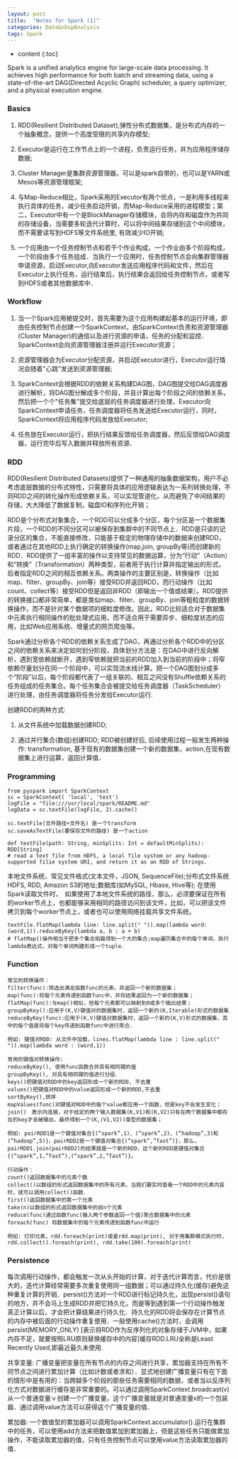 ```yaml
---
layout: post
title:  "Notes for Spark (1)"
categories: Data&nbspAnalysis
tags: Spark
--- 
```


* content
{:toc}

Spark is a unified analytics engine for large-scale data processing. It achieves high performance for both batch and streaming data, using a state-of-the-art DAG(Directed Acyclic Graph) scheduler, a query optimizer, and a physical execution engine.




### **Basics**

1. RDD(Resilient Distributed Dataset),弹性分布式数据集，是分布式内存的一个抽象概念，提供一个高度受限的共享内存模型;

2. Executor是运行在工作节点上的一个进程，负责运行任务，并为应用程序储存数据;

3. Cluster Manager是集群资源管理器，可以是spark自带的，也可以是YARN或Mesos等资源管理框架;

4. 与Map-Reduce相比，Spark采用的Executor有两个优点，一是利用多线程来执行具体的任务，减少任务启动开销，而Map-Reduce采用的进程模型；第二，Executor中有一个是BlockManager存储模块，会将内存和磁盘作为共同的存储设备，当需要多轮迭代计算时，可以将中间结果存储到这个中间模块，而不需要读写到HDFS等文件系统里, 有效减少IO开销;

5. 一个应用由一个任务控制节点和若干个作业构成，一个作业由多个阶段构成，一个阶段由多个任务组成．当执行一个应用时，任务控制节点会向集群管理器申请资源，启动Executor,向Executor发送应用程序代码和文件，然后在Executor上执行任务，运行结束后，执行结果会返回给任务控制节点，或者写到HDFS或者其他数据库中．

### **Workflow**

1. 当一个Spark应用被提交时，首先需要为这个应用构建起基本的运行环境，即由任务控制节点创建一个SparkContext，由SparkContext负责和资源管理器(Cluster Manager)的通信以及进行资源的申请，任务的分配和监控．SparkContext会向资源管理器注册并运行Executor资源；

2. 资源管理器会为Executor分配资源，并启动Executor进行，Executor运行情况会随着"心跳"发送到资源管理器;

3. SparkContext会根据RDD的依赖关系构建DAG图，DAG图提交给DAG调度器进行解析，将DAG图分解成多个阶段，并且计算出每个阶段之间的依赖关系，然后把一个个"任务集"提交给底层的任务调度器进行处理，Executor向SparkContext申请任务，任务调度器将任务发送给Executor运行，同时，SparkContext将应用程序代码发放给Executor;

4. 任务放在Executor运行，把执行结果反馈给任务调度器，然后反馈给DAG调度器，运行完毕后写入数据并释放所有资源．

### **RDD**

RDD(Resilient Distributed Datasets)提供了一种通用的抽象数据架构，用户不必考虑底层数据的分布式特性，只需要将具体的应用逻辑表达为一系列转换处理，不同RDD之间的转化操作形成依赖关系，可以实现管道化，从而避免了中间结果的存储，大大降低了数据复制，磁盘IO和序列化开销；

RDD是个分布式对象集合，一个RDD可以分成多个分区，每个分区是一个数据集片段，一个RDD的不同分区可以被保存到集群中的不同节点上．RDD是只读的记录分区的集合，不能直接修改，只能基于稳定的物理存储中的数据来创建RDD，或者通过在其他RDD上执行确定的转换操作(map,join, groupBy等)而创建新的RDD．RDD提供了一组丰富的操作以支持常见的数据运算，分为“行动”（Action）和“转换”（Transformation）两种类型，前者用于执行计算并指定输出的形式，后者指定RDD之间的相互依赖关系。两类操作的主要区别是，转换操作（比如map、filter、groupBy、join等）接受RDD并返回RDD，而行动操作（比如count、collect等）接受RDD但是返回非RDD（即输出一个值或结果）。RDD提供的转换接口都非常简单，都是类似map、filter、groupBy、join等粗粒度的数据转换操作，而不是针对某个数据项的细粒度修改。因此，RDD比较适合对于数据集中元素执行相同操作的批处理式应用，而不适合用于需要异步、细粒度状态的应用，比如Web应用系统、增量式的网页爬虫等。

Spark通过分析各个RDD的依赖关系生成了DAG，再通过分析各个RDD中的分区之间的依赖关系来决定如何划分阶段，具体划分方法是：在DAG中进行反向解析，遇到宽依赖就断开，遇到窄依赖就把当前的RDD加入到当前的阶段中；将窄依赖尽量划分在同一个阶段中，可以实现流水线计算。把一个DAG图划分成多个“阶段”以后，每个阶段都代表了一组关联的、相互之间没有Shuffle依赖关系的任务组成的任务集合。每个任务集合会被提交给任务调度器（TaskScheduler）进行处理，由任务调度器将任务分发给Executor运行.

创建RDD的两种方式:

1. 从文件系统中加载数据创建RDD;

2. 通过并行集合(数组)创建RDD; RDD被创建好后, 后续使用过程一般发生两种操作: transformation, 基于现有的数据集创建一个新的数据集，action,在现有数据集上进行运算，返回计算值．

### **Programming**

```
from pyspark import SparkContext
sc = SparkContext( 'local', 'test')
logFile = "file:///usr/local/spark/README.md"
logData = sc.textFile(logFile, 2).cache() 

```

```
sc.textFile(文件路径+文件名) 是一个transform
sc.saveAsTextFile(要保存文件的路径) 是一个action

def textFile(path: String, minSplits: Int = defaultMinSplits): RDD[String]
# read a text file from HDFS, a local file system or any hadoop-supported filie system URI, and return it as an RDD of Strings.
```
本地文件系统，常见文件格式(文本文件，JSON, SequenceFile);分布式文件系统HDFS, RDD, Amazon S3的地址;数据库(如MySQL, Hbase, Hive等); 在使用Spark读取文件时，　如果使用了本地文件系统的路径，那么，必须要保证在所有的worker节点上，也都能够采用相同的路径访问到该文件，比如，可以把该文件拷贝到每个worker节点上，或者也可以使用网络挂载共享文件系统。

```
textFile.flatMap(lambda line: line.split(" ")).map(lambda word: (word,1)).reduceByKey(lambda a, b : a + b)
# flatMap()操作相当于把多个集合拍扁得到一个大的集合;map遍历集合中的每个单词，执行lambda表达式，对每个单词构建形成一个tuple．
```

### **Function**

```
常见的转换操作：
filter(func):筛选出满足函数func的元素，并返回一个新的数据集；
map(func):将每个元素传递到函数func中，并将结果返回为一个新的数据集；
flatMap(func):与map()相似，但每个元素都可以映射到0或多个输出结果；
groupByKey():应用于(K,V)键值对的数据集时，返回一个新的(K,Iterable)形式的数据集
reduceByKey(func):应用于(K,V)键值对数据集时，返回一个新的(K,V)形式的数据集，其中的每个值是将每个key传递到函数func中进行聚合．

例如: 键值对RDD: 从文件中加载，lines.flatMap(lambda line : line.split(" ")).map(lambda word : (word,1))

常用的键值对转换操作:
reduceByKey(), 使用func函数合并具有相同键的值
groupByKey(), 对具有相同键的值进行分组．
keys()把键值对RDD中的key返回形成一个新的RDD, 不去重
values()把键值对RDD中的value返回形成一个新的RDD,不去重
sortByKey(),排序
mapValues(func)对键值对RDD中的每个value都应用一个函数，但是key不会发生变化； 
join()　表示内连接，对于给定的两个输入数据集(K,V1)和(K,V2)只有在两个数据集中都存在的key才会被输出，最终得到一个(K,(V1,V2))类型的数据集；

例如: pairRDD1是一个键值对集合{(“spark”,1)、(“spark”,2)、(“hadoop”,3)和(“hadoop”,5)}，pairRDD2是一个键值对集合{(“spark”,”fast”)}，那么，pairRDD1.join(pairRDD2)的结果就是一个新的RDD，这个新的RDD是键值对集合{(“spark”,1,”fast”),(“spark”,2,”fast”)}。

行动操作：
count()返回数据集中的元素个数
collect()以数组的形式返回数据集中的所有元素，当我们要实时查看一个RDD中的元素内容时，就可以调用collect()函数．
first()返回数据集中的第一个元素
take(n)以数组的形式返回数据集中的前n个元素
reduce(func)通过函数func(输入两个参数返回一个值)聚合数据集中的元素
foreach(func) 将数据集中的每个元素传递到函数func中运行

例如: 打印元素，rdd.foreach(print)或者rdd.map(print), 对于用集群模式执行时，rdd.collect().foreach(print), rdd.take(100).foreach(print)
```

### **Persistence**

每次调用行动操作，都会触发一次从头开始的计算，对于迭代计算而言，代价是很大的，迭代计算经常需要多次重复使用同一组数据；可以通过持久化(缓存)避免这种重复计算的开销．persist()方法对一个RDD进行标记持久化，出现persist()语句的地方，并不会马上生成RDD并把它持久化，而是等到遇到第一个行动操作触发真正计算以后，才会把计算结果进行持久化．持久化的RDD将会保存在计算节点的内存中被后面的行动操作重复使用．一般使用cache()方法时，会调用persist(MEMORY_ONLY) [表示将RDD作为反序列化的对象存储于JVM中，如果内存不足，就要按照LRU原则替换缓存中的内容]缓存RDD.LRU全称是Least Recently Used,即最近最久未使用.

共享变量: 广播变量把变量在所有节点的内存之间进行共享，累加器支持在所有不同节点之间进行累加计算（比如计数或者求和）．显式地创建广播变量只有在下面的情形中是有用的：当跨越多个阶段的那些任务需要相同的数据，或者当以反序列化方式对数据进行缓存是非常重要的。可以通过调用SparkContext.broadcast(v)从一个普通变量ｖ创建一个广播变量，这个广播变量就是对普通变量v的一个包装器．通过调用value方法可以获得这个广播变量的值．

累加器: 一个数值型的累加器可以调用SparkContext.accumulator().运行在集群中的任务，可以使用add方法来把数值累加到累加器上，但是这些任务只能做累加操作，不能读取累加器的值，只有任务控制节点可以使用value方法读取累加器的值．